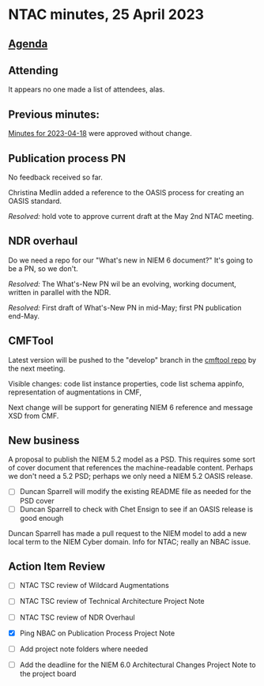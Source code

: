 # NTAC minutes, 25 April 2023

## [Agenda](2023-04-25-agenda.md)

## Attending

It appears no one made a list of attendees, alas.

## **Previous minutes:**  

[Minutes for 2023-04-18](2023-04-18-minutes.md) were approved without change.

## Publication process PN

No feedback received so far.  

Christina Medlin added a reference to the OASIS process for creating an OASIS standard.

*Resolved:* hold vote to approve current draft at the May 2nd NTAC meeting.

## NDR overhaul

Do we need a repo for our "What's new in NIEM 6 document?"  It's going to be a PN, so we don't.

*Resolved:* The What's-New PN wil be an evolving, working document, written in parallel with the NDR.

*Resolved:* First draft of What's-New PN in mid-May; first PN publication end-May.

## CMFTool

Latest version will be pushed to the "develop" branch in the [cmftool repo](https://github.com/niemopen/cmftool) by the next meeting.  

Visible changes:  code list instance properties, code list schema appinfo, representation of augmentations in CMF, 

Next change will be support for generating NIEM 6 reference and message XSD from CMF.

## New business

A proposal to publish the NIEM 5.2 model as a PSD.  This requires some sort of cover document that references the machine-readable content.  Perhaps we don't need a 5.2 PSD; perhaps we only need a NIEM 5.2 OASIS release.

- [ ] Duncan Sparrell will modify the existing README file as needed for the PSD cover
- [ ] Duncan Sparrell to check with Chet Ensign to see if an OASIS release is good enough

Duncan Sparrell has made a pull request to the NIEM model to add a new local term to the NIEM Cyber domain.  Info for NTAC; really an NBAC issue.

## Action Item Review

- [ ] NTAC TSC review of Wildcard Augmentations
- [ ] NTAC TSC review of Technical Architecture Project Note
- [ ] NTAC TSC review of NDR Overhaul

- [x] Ping NBAC on Publication Process Project Note
- [ ] Add project note folders where needed
- [ ] Add the deadline for the NIEM 6.0 Architectural Changes Project Note to the project board
